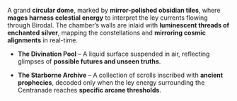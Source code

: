 A grand **circular dome**, marked by **mirror-polished obsidian tiles**, where **mages harness celestial energy** to interpret the ley currents flowing through Birodal. The chamber’s walls are inlaid with **luminescent threads of enchanted silver**, mapping the constellations and **mirroring cosmic alignments** in real-time.

- **The Divination Pool** – A liquid surface suspended in air, reflecting glimpses of **possible futures and unseen truths**.
    
- **The Starborne Archive** – A collection of scrolls inscribed with **ancient prophecies**, decoded only when the ley energy surrounding the Centranade reaches **specific arcane thresholds**.